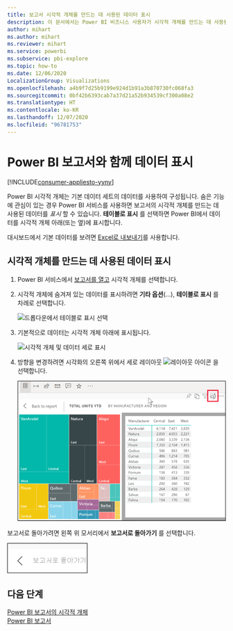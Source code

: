 ```yaml
---
title: 보고서 시각적 개체를 만드는 데 사용된 데이터 표시
description: 이 문서에서는 Power BI 비즈니스 사용자가 시각적 개체를 만드는 데 사용된 데이터를 "보는" 방법을 설명합니다.
author: mihart
ms.author: mihart
ms.reviewer: mihart
ms.service: powerbi
ms.subservice: pbi-explore
ms.topic: how-to
ms.date: 12/06/2020
LocalizationGroup: Visualizations
ms.openlocfilehash: a4b9f7d25b9199e924d1b91a3b870730fc068fa3
ms.sourcegitcommit: 0bf42b6393cab7a37d21a52b934539cf300a08e2
ms.translationtype: HT
ms.contentlocale: ko-KR
ms.lasthandoff: 12/07/2020
ms.locfileid: "96781753"
---
```

# <a name="show-data-with-power-bi-reports"></a>Power BI 보고서와 함께 데이터 표시

[!INCLUDE[consumer-appliesto-yyny](../includes/consumer-appliesto-yyny.md)]



Power BI 시각적 개체는 기본 데이터 세트의 데이터를 사용하여 구성됩니다. 숨은 기능에 관심이 있는 경우 Power BI 서비스를 사용하면 보고서의 시각적 개체를 만드는 데 사용된 데이터를 *표시* 할 수 있습니다. **테이블로 표시** 를 선택하면 Power BI에서 데이터를 시각적 개체 아래(또는 옆)에 표시합니다.

대시보드에서 기본 데이터를 보려면 [Excel로 내보내기](end-user-export.md)를 사용합니다.

## <a name="show-the-data-being-used-to-create-a-report-visual"></a>시각적 개체를 만드는 데 사용된 데이터 표시
1. Power BI 서비스에서 [보고서를 열고](end-user-report-open.md) 시각적 개체를 선택합니다.  
2. 시각적 개체에 숨겨져 있는 데이터를 표시하려면 **기타 옵션**(...), **테이블로 표시** 를 차례로 선택합니다.
   
   ![드롭다운에서 테이블로 표시 선택](./media/end-user-show-data/power-bi-show-data-vertical.png)
3. 기본적으로 데이터는 시각적 개체 아래에 표시됩니다.
   
   ![시각적 개체 및 데이터 세로 표시](./media/end-user-show-data/power-bi-show-data-table.png)

4. 방향을 변경하려면 시각화의 오른쪽 위에서 세로 레이아웃 ![레이아웃 아이콘](media/end-user-show-data/power-bi-vertical-icon-new.png) 을 선택합니다.
   
   ![시각적 개체 및 데이터 가로 표시](./media/end-user-show-data/power-bi-show-horizontal.png)

보고서로 돌아가려면 왼쪽 위 모서리에서 **보고서로 돌아가기** 를 선택합니다. 

   ![보고서로 돌아가기 링크를 보여 주는 스크린샷.](./media/end-user-show-data/power-bi-back.png)

## <a name="next-steps"></a>다음 단계
[Power BI 보고서의 시각적 개체](../visuals/power-bi-report-visualizations.md)    
[Power BI 보고서](end-user-reports.md)    
